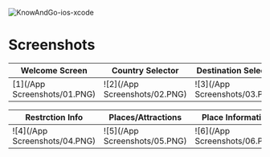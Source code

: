 ![KnowAndGo-ios-xcode](https://socialify.git.ci/Joseos123/KnowAndGo-ios-xcode/image?description=1&descriptionEditable=PROOF%20OF%20CONCEPT%20for%20innofest%202020%20idea.&font=Inter&language=1&owner=1&theme=Light)

# Screenshots

| Welcome Screen | Country Selector | Destination Selector |
| -------------------- | -------------------- | -------------------- |
| [1](/App Screenshots/01.PNG) | ![2](/App Screenshots/02.PNG) | ![3](/App Screenshots/03.PNG) |

| Restrction Info | Places/Attractions | Place Information |
| -------------------- | -------------------- | -------------------- |
| ![4](/App Screenshots/04.PNG) | ![5](/App Screenshots/05.PNG) | ![6](/App Screenshots/06.PNG) |
